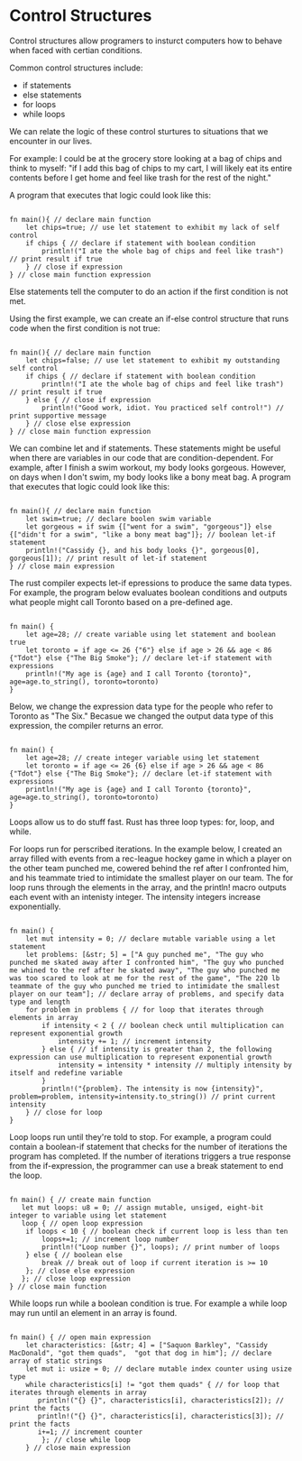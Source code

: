 # Control Structures

Control structures allow programers to insturct computers how to behave when faced with certian conditions.

Common control structures include:

- if statements
- else statements
- for loops
- while loops

We can relate the logic of these control sturtures to situations that we encounter in our lives.

For example: I could be at the grocery store looking at a bag of chips and think to myself: "if I add this bag of chips to my cart, I will likely eat its entire contents before I get home and feel like trash for the rest of the night."

A program that executes that logic could look like this:

```rust,editable

fn main(){ // declare main function
    let chips=true; // use let statement to exhibit my lack of self control
    if chips { // declare if statement with boolean condition
        println!("I ate the whole bag of chips and feel like trash") // print result if true
    } // close if expression
} // close main function expression

```

Else statements tell the computer to do an action if the first condition is not met.

Using the first example, we can create an if-else control structure that runs code when the first condition is not true:

```rust,editable

fn main(){ // declare main function
    let chips=false; // use let statement to exhibit my outstanding self control
    if chips { // declare if statement with boolean condition
        println!("I ate the whole bag of chips and feel like trash") // print result if true
    } else { // close if expression
        println!("Good work, idiot. You practiced self control!") // print supportive message
    } // close else expression
} // close main function expression

```

We can combine let and if statements. These statements might be useful when there are variables in our code that are condition-dependent. For example, after I finish a swim workout, my body looks gorgeous. However, on days when I don't swim, my body looks like a bony meat bag. A program that executes that logic could look like this:

```rust,editable

fn main(){ // declare main function
    let swim=true; // declare boolen swim variable
    let gorgeous = if swim {["went for a swim", "gorgeous"]} else {["didn't for a swim", "like a bony meat bag"]}; // boolean let-if statement
    println!("Cassidy {}, and his body looks {}", gorgeous[0], gorgeous[1]); // print result of let-if statement
} // close main expression

```
The rust compiler expects let-if epressions to produce the same data types. For example, the program below evaluates boolean conditions and outputs what people might call Toronto based on a pre-defined age.

```rust,editable

fn main() {
    let age=28; // create variable using let statement and boolean true 
    let toronto = if age <= 26 {"6"} else if age > 26 && age < 86 {"Tdot"} else {"The Big Smoke"}; // declare let-if statement with expressions 
    println!("My age is {age} and I call Toronto {toronto}", age=age.to_string(), toronto=toronto)
}

```

Below, we change the expression data type for the people who refer to Toronto as "The Six." Becasue we changed the output data type of this expression, the compiler returns an error. 

```rust,editable

fn main() {
    let age=28; // create integer variable using let statement  
    let toronto = if age <= 26 {6} else if age > 26 && age < 86 {"Tdot"} else {"The Big Smoke"}; // declare let-if statement with expressions 
    println!("My age is {age} and I call Toronto {toronto}", age=age.to_string(), toronto=toronto)
}

```

Loops allow us to do stuff fast. Rust has three loop types: for, loop, and while.

For loops run for perscribed iterations. In the example below, I created an array filled with events from a rec-league hockey game in which a player on the other team punched me, cowered behind the ref after I confronted him, and his teammate tried to intimidate the smallest player on our team. The for loop runs through the elements in the array, and the println! macro outputs each event with an intenisty integer. The intensity integers increase exponentially.

```rust,editable

fn main() {
    let mut intensity = 0; // declare mutable variable using a let statement 
    let problems: [&str; 5] = ["A guy punched me", "The guy who punched me skated away after I confronted him", "The guy who punched me whined to the ref after he skated away", "The guy who punched me was too scared to look at me for the rest of the game", "The 220 lb teammate of the guy who punched me tried to intimidate the smallest player on our team"]; // declare array of problems, and specify data type and length 
    for problem in problems { // for loop that iterates through elements in array 
        if intensity < 2 { // boolean check until multiplication can represent exponential growth
            intensity += 1; // increment intensity 
        } else { // if intensity is greater than 2, the following expression can use multiplication to represent exponential growth
            intensity = intensity * intensity // multiply intensity by itself and redefine variable 
        }
        println!("{problem}. The intensity is now {intensity}", problem=problem, intensity=intensity.to_string()) // print current intensity
    } // close for loop 
} 

```

Loop loops run until they're told to stop. For example, a program could contain a boolean-if statement that checks for the number of iterations the program has completed. If the number of iterations triggers a true response from the if-expression, the programmer can use a break statement to end the loop.


```rust,editable

fn main() { // create main function 
   let mut loops: u8 = 0; // assign mutable, unsiged, eight-bit integer to variable using let statement
   loop { // open loop expression
    if loops < 10 { // boolean check if current loop is less than ten 
        loops+=1; // increment loop number 
        println!("Loop number {}", loops); // print number of loops 
    } else { // boolean else
        break // break out of loop if current iteration is >= 10 
    }; // close else expression 
   }; // close loop expression 
} // close main function 

```

While loops run while a boolean condition is true. For example a while loop may run until an element in an array is found.

```rust,editable

fn main() { // open main expression 
    let characteristics: [&str; 4] = ["Saquon Barkley", "Cassidy MacDonald", "got them quads",  "got that dog in him"]; // declare array of static strings
    let mut i: usize = 0; // declare mutable index counter using usize type 
    while characteristics[i] != "got them quads" { // for loop that iterates through elements in array 
       println!("{} {}", characteristics[i], characteristics[2]); // print the facts 
       println!("{} {}", characteristics[i], characteristics[3]); // print the facts 
       i+=1; // increment counter
        }; // close while loop 
    } // close main expression

```
